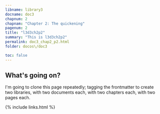 ```yaml
---
libname: library3
docname: doc3
chapnum: 2
chapnam: "Chapter 2: The quickening"
pagenum: 2
title: "l3d3ch2p2"
summary: "This is l3d3ch2p2"
permalink: doc3_chap2_p2.html
folder: docos\/doc3

toc: false
---
```


## What's going on?

I'm going to clone this page repeatedly; tagging the frontmatter to create two libraries, with two documents each, with two chapters each, with two pages each.

{% include links.html %}